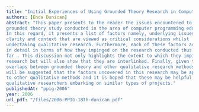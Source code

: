 ```yaml
---
title: "Initial Experiences of Using Grounded Theory Research in Computer Programming Education"
authors: [Enda Dunican]
abstract: "This paper presents to the reader the issues encountered to date1 on a
grounded theory study conducted in the area of computer programming education.
In this regard, it presents a list of factors namely, underlying issues, methodological
clarity and context that are viewed as critical considerations whilst
undertaking qualitative research. Furthermore, each of these factors are discussed
in detail in terms of how they impinged on the research conducted thus
far . This discussion not only highlights the extent to which they impinge on the
research but will also show that they are interlinked. Finally, given the many
overlaps between grounded theory and other qualitative research methods, it
will be suggested that the factors uncovered in this research may be applicable
to other qualitative methods and it is hoped that these may be helpful for prospective
qualitative researchers embarking on similar types of projects."
publishedAt: "ppig-2006"
year: 2006
url_pdf: "/files/2006-PPIG-18th-dunican.pdf"
---
```

